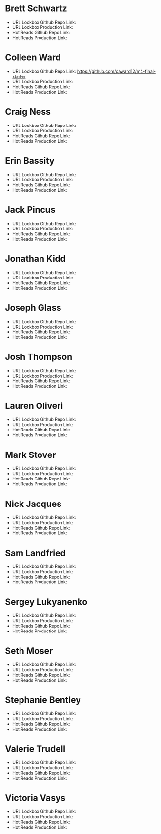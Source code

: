 # Brett Schwartz

- URL Lockbox Github Repo Link:
- URL Lockbox Production Link: 
- Hot Reads Github Repo Link:
- Hot Reads Production Link: 

# Colleen Ward

- URL Lockbox Github Repo Link: https://github.com/caward12/m4-final-starter
- URL Lockbox Production Link: 
- Hot Reads Github Repo Link:
- Hot Reads Production Link: 

# Craig Ness

- URL Lockbox Github Repo Link:
- URL Lockbox Production Link: 
- Hot Reads Github Repo Link:
- Hot Reads Production Link: 

# Erin Bassity

- URL Lockbox Github Repo Link:
- URL Lockbox Production Link: 
- Hot Reads Github Repo Link:
- Hot Reads Production Link: 

# Jack Pincus

- URL Lockbox Github Repo Link:
- URL Lockbox Production Link: 
- Hot Reads Github Repo Link:
- Hot Reads Production Link: 

# Jonathan Kidd

- URL Lockbox Github Repo Link:
- URL Lockbox Production Link: 
- Hot Reads Github Repo Link:
- Hot Reads Production Link: 

# Joseph Glass

- URL Lockbox Github Repo Link:
- URL Lockbox Production Link: 
- Hot Reads Github Repo Link:
- Hot Reads Production Link: 

# Josh Thompson

- URL Lockbox Github Repo Link:
- URL Lockbox Production Link: 
- Hot Reads Github Repo Link:
- Hot Reads Production Link: 

# Lauren Oliveri

- URL Lockbox Github Repo Link:
- URL Lockbox Production Link: 
- Hot Reads Github Repo Link:
- Hot Reads Production Link: 

# Mark Stover

- URL Lockbox Github Repo Link:
- URL Lockbox Production Link: 
- Hot Reads Github Repo Link:
- Hot Reads Production Link: 

# Nick Jacques

- URL Lockbox Github Repo Link:
- URL Lockbox Production Link: 
- Hot Reads Github Repo Link:
- Hot Reads Production Link: 

# Sam Landfried

- URL Lockbox Github Repo Link:
- URL Lockbox Production Link: 
- Hot Reads Github Repo Link:
- Hot Reads Production Link: 

# Sergey Lukyanenko

- URL Lockbox Github Repo Link:
- URL Lockbox Production Link: 
- Hot Reads Github Repo Link:
- Hot Reads Production Link: 

# Seth Moser

- URL Lockbox Github Repo Link:
- URL Lockbox Production Link: 
- Hot Reads Github Repo Link:
- Hot Reads Production Link: 

# Stephanie Bentley

- URL Lockbox Github Repo Link:
- URL Lockbox Production Link: 
- Hot Reads Github Repo Link:
- Hot Reads Production Link: 

# Valerie Trudell

- URL Lockbox Github Repo Link:
- URL Lockbox Production Link: 
- Hot Reads Github Repo Link:
- Hot Reads Production Link: 

# Victoria Vasys

- URL Lockbox Github Repo Link:
- URL Lockbox Production Link: 
- Hot Reads Github Repo Link:
- Hot Reads Production Link: 
